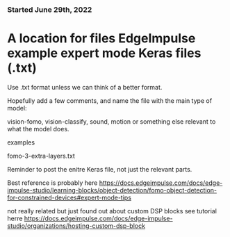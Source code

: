 
### Started June 29th, 2022


# A location for files EdgeImpulse example expert mode Keras files (.txt) 

Use .txt format unless we can think of a better format.

Hopefully add a few comments, and name the file with the main type of model:

vision-fomo, vision-classify, sound, motion or something else relevant to what the model does.

examples

fomo-3-extra-layers.txt


Reminder to post the enitre Keras file, not just the relevant parts.


Best reference is probably here https://docs.edgeimpulse.com/docs/edge-impulse-studio/learning-blocks/object-detection/fomo-object-detection-for-constrained-devices#expert-mode-tips














not really related but just found out about custom DSP blocks  see tutorial herre https://docs.edgeimpulse.com/docs/edge-impulse-studio/organizations/hosting-custom-dsp-block
